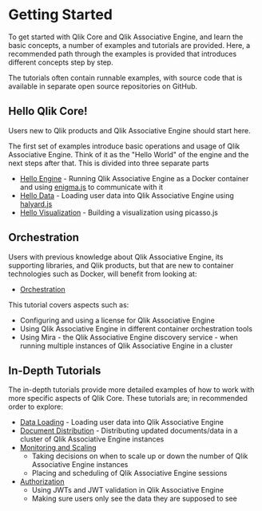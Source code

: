 # Getting Started

To get started with Qlik Core and Qlik Associative Engine, and learn the basic concepts,
a number of examples and tutorials are provided.
Here, a recommended path through the examples is provided that introduces different concepts step by step.

The tutorials often contain runnable examples,
with source code that is available in separate open source repositories on GitHub.

## Hello Qlik Core!

Users new to Qlik products and Qlik Associative Engine should start here.

The first set of examples introduce basic operations and usage of Qlik Associative Engine. Think of
it as the "Hello World" of the engine and the next steps after that. This is divided into three separate parts

- [Hello Engine](./tutorials/hello-engine.md) - Running Qlik Associative Engine as a Docker container and using
    [enigma.js](https://github.com/qlik-oss/enigma.js/) to communicate with it
- [Hello Data](./tutorials/hello-data.md) - Loading user data into Qlik Associative Engine using
    [halyard.js](https://github.com/qlik-oss/halyard.js)
- [Hello Visualization](./tutorials/hello-visualization.md) - Building a visualization using picasso.js

## Orchestration

Users with previous knowledge about Qlik Associative Engine, its supporting libraries,
and Qlik products, but that are new to container technologies such as Docker, will benefit
from looking at:

- [Orchestration](./tutorials/orchestration.md)

This tutorial covers aspects such as:

- Configuring and using a license for Qlik Associative Engine
- Using Qlik Associative Engine in different container orchestration tools
- Using Mira - the Qlik Associative Engine discovery service - when running multiple
  instances of Qlik Associative Engine in a cluster

## In-Depth Tutorials

The in-depth tutorials provide more detailed examples of how to work with more specific aspects of Qlik Core. These
tutorials are; in recommended order to explore:

- [Data Loading](./tutorials/data-loading.md) - Loading user data into Qlik Associative Engine
- [Document Distribution](./tutorials/document-distribution.md) - Distributing updated documents/data
    in a cluster of Qlik Associative Engine instances
- [Monitoring and Scaling](./tutorials/scalability/overview.md)
    - Taking decisions on when to scale up or down the number of Qlik Associative Engine instances
    - Placing and scheduling of Qlik Associative Engine sessions
- [Authorization](./tutorials/authorization.md)
    - Using JWTs and JWT validation in Qlik Associative Engine
    - Making sure users only see the data they are supposed to see
